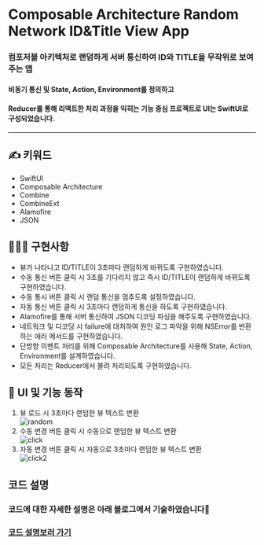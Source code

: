 # Composable Architecture Random Network ID&Title View App
### 컴포저블 아키텍처로 랜덤하게 서버 통신하여 ID와 TITLE을 무작위로 보여주는 앱
#### 비동기 통신 및 State, Action, Environment를 정의하고   
#### Reducer를 통해 리액트한 처리 과정을 익히는 기능 중심 프로젝트로 UI는 SwiftUI로 구성되었습니다.   
***
## **✍️ 키워드**
- SwiftUI
- Composable Architecture
- Combine
- CombineExt
- Alamofire
- JSON
## **🧑🏻‍💻 구현사항**
- 뷰가 나타나고 ID/TITLE이 3초마다 랜덤하게 바뀌도록 구현하였습니다.
- 수동 통신 버튼 클릭 시 3초를 기다리지 않고 즉시 ID/TITLE이 랜덤하게 바뀌도록 구현하였습니다.
- 수동 통시 버튼 클릭 시 랜덤 통신을 멈추도록 설정하였습니다.
- 자동 통신 버튼 클릭 시 3초마다 랜덤하게 통신을 하도록 구현하였습니다.
- Alamofire를 통해 서버 통신하여 JSON 디코딩 파싱을 해주도록 구현하였습니다.
- 네트워크 및 디코딩 시 failure에 대처하여 원인 로그 파악을 위해 NSError를 반환하는 에러 메서드를 구현하였습니다.
- 단방향 이벤트 처리를 위해 Composable Architecture를 사용해 State, Action, Environment를 설계하였습니다.
- 모든 처리는 Reducer에서 불려 처리되도록 구현하였습니다.
## 🌲 **UI 및 기능 동작**
1. 뷰 로드 시 3초마다 랜덤한 뷰 텍스트 변환     
![random](https://user-images.githubusercontent.com/72292617/126028361-aa661dab-9226-482d-a43f-14d3d1ee271f.gif)   
2. 수동 변경 버튼 클릭 시 수동으로 랜덤한 뷰 텍스트 변환   
![click](https://user-images.githubusercontent.com/72292617/126028363-430761cc-04bb-4d62-8c36-d8ea6eb996ba.gif)        
3. 자동 변경 버튼 클릭 시 자동으로 3초마다 랜덤한 뷰 텍스트 변환   
![click2](https://user-images.githubusercontent.com/72292617/126028379-152f7186-c8df-4980-8fd6-7365e08255a4.gif)       
## **코드 설명**
### 코드에 대한 자세한 설명은 아래 블로그에서 기술하였습니다📝
### [코드 설명보러 가기](https://green1229.tistory.com/156)
